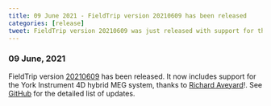 ```yaml
---
title: 09 June 2021 - FieldTrip version 20210609 has been released
categories: [release]
tweet: FieldTrip version 20210609 was just released with support for the York Instrument 4D hybrid MEG system, thanks to @RA_Neuro. See http://www.fieldtriptoolbox.org/#09-june-2021 for details
---
```


### 09 June, 2021

FieldTrip version [20210609](http://github.com/fieldtrip/fieldtrip/releases/tag/20210609) has been released. It now includes support for the York Instrument 4D hybrid MEG system, thanks to [Richard Aveyard](https://github.com/RA-Neuro)!. See [GitHub](https://github.com/fieldtrip/fieldtrip/compare/20210529...20210609) for the detailed list of updates.
